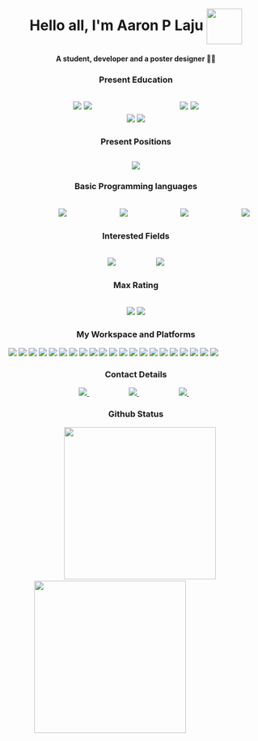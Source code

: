 <h1 align='center'>
  Hello all, I'm Aaron P Laju <img src="https://drive.google.com/uc?export=view&id=1G8ze78csDVS5ikyku5spgMx4pUjVhHM5" align="center" width="70" height="70" />
</h1>

<h4 align='center'>
  A student, developer and a poster designer 👨‍💻
</h4>


<h3 align="center">
  Present Education
 </h3>

<h2 align="center">
 <img src="https://img.shields.io/badge/Course-blue.svg?&style=for-the-badge" /> <img src="https://img.shields.io/badge/Computer Science (AI)-white.svg?&style=for-the-badge" /> 
&nbsp;&nbsp;&nbsp;&nbsp;&nbsp;&nbsp;&nbsp;&nbsp;&nbsp;&nbsp;&nbsp;&nbsp;&nbsp;&nbsp;&nbsp;&nbsp;
&nbsp;&nbsp;&nbsp;&nbsp;&nbsp;&nbsp;&nbsp;&nbsp;&nbsp;&nbsp;&nbsp;&nbsp;&nbsp;&nbsp;&nbsp;&nbsp;
 <img src="https://img.shields.io/badge/Year-blue.svg?&style=for-the-badge" /> <img src="https://img.shields.io/badge/3-white.svg?&style=for-the-badge" /> <br> 
 <img src="https://img.shields.io/badge/College-blue.svg?&style=for-the-badge" /> <img src="https://img.shields.io/badge/Adi Shankara Institute Of Engineering and Technology, Kalady-white.svg?&style=for-the-badge&logo=Adi%20Shankara&logoColor=white" />
 </h2>
 
 <h3 align="center">
  Present Positions
 </h3>
 
 <h2 align="center">
<!-- <img src="https://img.shields.io/badge/-1-blue?style=plastic" width = "28" height = "28" /> -->
 <img src="https://img.shields.io/badge/Technical Co Lead Computer Society Of India-EC3750.svg?&style=for-the-badge" />
 </h2>

<h3 align="center">
  Basic Programming languages
 </h3>
 
 <h2>
&nbsp;&nbsp;&nbsp;&nbsp;&nbsp;&nbsp;&nbsp;&nbsp;&nbsp;
&nbsp;&nbsp;&nbsp;&nbsp;&nbsp;&nbsp;&nbsp;&nbsp;&nbsp;
  <img src="https://img.shields.io/badge/C%2B%2B-00599C?style=for-the-badge&logo=c%2B%2B&logoColor=white" />
&nbsp;&nbsp;&nbsp;&nbsp;&nbsp;&nbsp;&nbsp;&nbsp;&nbsp;
&nbsp;&nbsp;&nbsp;&nbsp;&nbsp;&nbsp;&nbsp;&nbsp;&nbsp;
  <img src="https://img.shields.io/badge/Python-FFD43B?style=for-the-badge&logo=python&logoColor=blue" />
&nbsp;&nbsp;&nbsp;&nbsp;&nbsp;&nbsp;&nbsp;&nbsp;&nbsp;
&nbsp;&nbsp;&nbsp;&nbsp;&nbsp;&nbsp;&nbsp;&nbsp;&nbsp;
  <img src="https://img.shields.io/badge/PyTorch-EE4C2C?style=for-the-badge&logo=PyTorch&logoColor=white" />
&nbsp;&nbsp;&nbsp;&nbsp;&nbsp;&nbsp;&nbsp;&nbsp;&nbsp;
&nbsp;&nbsp;&nbsp;&nbsp;&nbsp;&nbsp;&nbsp;&nbsp;&nbsp;
  <img src="https://img.shields.io/badge/React-20232A?style=for-the-badge&logo=react&logoColor=61DAFB" />
 </h2>
 
 <h3 align="center">
  Interested Fields
 </h3>
 
 <h2 align="center">
 <img src="https://img.shields.io/badge/Machine Learning-EE4C2C?style=for-the-badge&logoColor=white" /> 
 &nbsp;&nbsp;&nbsp;&nbsp;&nbsp;&nbsp;&nbsp;&nbsp;&nbsp;&nbsp;&nbsp;&nbsp;&nbsp;&nbsp;
  <img src="https://img.shields.io/badge/Cyber Security-21416b?style=for-the-badge&logoColor=white" />
 </h2>
 
 <h3 align="center">
  Max Rating
 </h3>
 
 <h2 align="center">
 <img src="https://img.shields.io/badge/Codechef-FFD43B?style=for-the-badge&logo=Codechef&logoColor=darkblue" /> 
  <img src="https://img.shields.io/badge/1114-21416b?style=for-the-badge&logoColor=white" />
 </h2>
 
 <h3 align="center">
  My Workspace and Platforms
 </h3>
 
 <p>
  <img src="https://img.shields.io/badge/asus%20rog-000080.svg?style=for-the-badge&logo=asus&logoColor=white" />
  <img src="https://img.shields.io/badge/amd%20ryzen%207-E2231A?style=for-the-badge&logo=amd&logoColor=white" />
  <img src="https://img.shields.io/badge/acer%20Aspire%203-83B81A?style=for-the-badge&logo=acer&logoColor=white" />
  <img src="https://img.shields.io/badge/Intel%20Core_i5_8th-0071C5?style=for-the-badge&logo=intel&logoColor=white" />
  <img src="https://img.shields.io/badge/acer%20Aspire%203-83B81A?style=for-the-badge&logo=acer&logoColor=white" />
  <img src="https://img.shields.io/badge/Kaggle-20BEFF?style=for-the-badge&logo=Kaggle&logoColor=white" />
  <img src="https://img.shields.io/badge/Canva-%2300C4CC.svg?&style=for-the-badge&logo=Canva&logoColor=white" />
  <img src="https://img.shields.io/badge/Figma-F24E1E?style=for-the-badge&logo=figma&logoColor=white" />
  <img src="https://img.shields.io/badge/Gimp-657D8B?style=for-the-badge&logo=gimp&logoColor=FFFFFF" />
  <img src="https://img.shields.io/badge/Duolingo-58CC02?style=for-the-badge&logo=Duolingo&logoColor=white" />
  <img src="https://img.shields.io/badge/freecodecamp-27273D?style=for-the-badge&logo=freecodecamp&logoColor=white" />
  <img src="https://img.shields.io/badge/Brave-FF1B2D?style=for-the-badge&logo=Brave&logoColor=white" />
  <img src="https://img.shields.io/badge/Firefox_Browser-FF7139?style=for-the-badge&logo=Firefox-Browser&logoColor=white" />
  <img src="https://img.shields.io/badge/vercel-%23000000.svg?style=for-the-badge&logo=vercel&logoColor=white" />
  <img src="https://img.shields.io/badge/chatGPT-74aa9c?style=for-the-badge&logo=openai&logoColor=white" />
  <img src="https://img.shields.io/badge/Stack_Overflow-FE7A16?style=for-the-badge&logo=stack-overflow&logoColor=white" />
  <img src="https://img.shields.io/badge/Spotify-1ED760?style=for-the-badge&logo=spotify&logoColor=white" />
  <img src="https://img.shields.io/badge/Atom-66595C?style=for-the-badge&logo=Atom&logoColor=white" />
  <img src="https://img.shields.io/badge/Discord-5865F2?style=for-the-badge&logo=discord&logoColor=white" />
  <img src="https://img.shields.io/badge/Google_Cloud-4285F4?style=for-the-badge&logo=google-cloud&logoColor=white" />
  <img src="https://img.shields.io/badge/Mega-%23D90007.svg?style=for-the-badge&logo=Mega&logoColor=white" />
 </p>
 
 <h3 align="center">
  Contact Details
 </h3>

<p align='center'>
  
  <a href="https://www.linkedin.com/in/aaronvincent6411">
    <img src="https://img.shields.io/badge/linkedin-%230077B5.svg?&style=for-the-badge&logo=linkedin&logoColor=white" />
  </a>
 &nbsp;&nbsp;&nbsp;&nbsp;&nbsp;&nbsp;&nbsp;&nbsp;&nbsp;&nbsp;&nbsp;&nbsp;&nbsp;&nbsp;&nbsp;&nbsp;&nbsp;&nbsp;&nbsp;
  <a href="mailto:aaronvincent6411@gmail.com">
    <img src="https://img.shields.io/badge/Gmail-D14836?style=for-the-badge&logo=gmail&logoColor=white" />        
  </a>
 &nbsp;&nbsp;&nbsp;&nbsp;&nbsp;&nbsp;&nbsp;&nbsp;&nbsp;&nbsp;&nbsp;&nbsp;&nbsp;&nbsp;&nbsp;&nbsp;&nbsp;&nbsp;&nbsp;
  <a href="https://linktr.ee/aaronvincent11">
    <img src="https://img.shields.io/badge/linktree-1de900?style=for-the-badge&logo=linktree&logoColor=white" />
  </a>&nbsp;&nbsp;
</p>

<h3 align='center'>
 Github Status
</h3>

<p>
  &nbsp;&nbsp;&nbsp;&nbsp;&nbsp;&nbsp;&nbsp;&nbsp;&nbsp;&nbsp;&nbsp;&nbsp;&nbsp;
  &nbsp;&nbsp;&nbsp;&nbsp;&nbsp;&nbsp;&nbsp;&nbsp;&nbsp;&nbsp;&nbsp;&nbsp;&nbsp;
  <a href="#"><img src="https://github-readme-stats.vercel.app/api?username=aaronvincent6411&show_icons=true&count_private=true&theme=dark" width="300" /></a>
  &nbsp;&nbsp;&nbsp;&nbsp;&nbsp;&nbsp;&nbsp;&nbsp;&nbsp;&nbsp;&nbsp;&nbsp;
  &nbsp;&nbsp;&nbsp;&nbsp;&nbsp;&nbsp;&nbsp;&nbsp;&nbsp;&nbsp;&nbsp;&nbsp;
  <a href="#"><img src="https://github-readme-streak-stats.herokuapp.com/?user=AaronVincent6411&theme=dark" width="300" /></a>
</p>
 <!-- ![Top Langs](https://github-readme-stats.vercel.app/api/top-langs/?username=AaronVincent6411) -->
